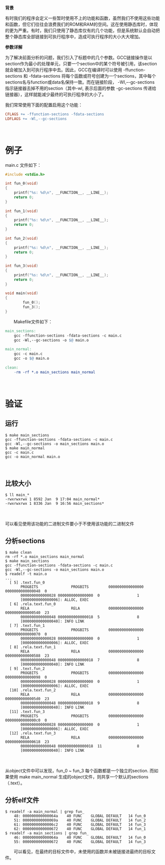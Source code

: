 **背景**

有时我们的程序会定义一些暂时使用不上的功能和函数，虽然我们不使用这些功能和函数，但它们往往会浪费我们的ROM和RAM的空间。这在使用静态库时，体现的更为严重。有时，我们只使用了静态库仅有的几个功能，但是系统默认会自动把整个静态库全部链接到可执行程序中，造成可执行程序的大小大大增加。

**参数详解**

为了解决前面分析的问题，我们引入了标题中的几个参数。GCC链接操作是以section作为最小的处理单元，只要一个section中的某个符号被引用，该section就会被加入到可执行程序中去。因此，GCC在编译时可以使用 -ffunction-sections 和 -fdata-sections 将每个函数或符号创建为一个sections，其中每个sections名与function或data名保持一致。而在链接阶段， -Wl,–-gc-sections 指示链接器去掉不用的section（其中-wl, 表示后面的参数 -gc-sections 传递给链接器），这样就能减少最终的可执行程序的大小了。

我们常常使用下面的配置启用这个功能：

```makefile
CFLAGS += -ffunction-sections -fdata-sections
LDFLAGS += -Wl,--gc-sections
```

　　

# 例子

main.c 文件如下：

```c
#include <stdio.h>
 
int fun_0(void)
{
    printf("%s: %d\n", __FUNCTION__, __LINE__);
    return 0;
}
 
int fun_1(void)
{
    printf("%s: %d\n", __FUNCTION__, __LINE__);
    return 0;
}
 
int fun_2(void)
{
    printf("%s: %d\n", __FUNCTION__, __LINE__);
    return 0;
}
 
int fun_3(void)
{
    printf("%s: %d\n", __FUNCTION__, __LINE__);
    return 0;
}
 
void main(void)
{
        fun_0();
        fun_3();
}
```

　　Makefile文件如下：

```makefile
main_sections:
	gcc -ffunction-sections -fdata-sections -c main.c
	gcc -Wl,--gc-sections -o $@ main.o
 
main_normal:
	gcc -c main.c
	gcc -o $@ main.o
 
clean:
	-rm -rf *.o main_sections main_normal
```

　　

# 验证

## 运行

```shell
$ make main_sections
gcc -ffunction-sections -fdata-sections -c main.c
gcc -Wl,--gc-sections -o main_sections main.o
$ make main_normal
gcc -c main.c
gcc -o main_normal main.o
```

　　

## 比较大小

```shell
$ ll main_*
-rwxrwxrwx 1 8592 Jan  9 17:04 main_normal*
-rwxrwxrwx 1 8336 Jan  9 16:56 main_sections*
```

　　

可以看见使用该功能的二进制文件要小于不使用该功能的二进制文件

## 分析sections

```shell
$ make clean
rm -rf *.o main_sections main_normal
$ make main_sections
gcc -ffunction-sections -fdata-sections -c main.c
gcc -Wl,--gc-sections -o main_sections main.o
$ readelf -t main.o
...
  [ 5] .text.fun_0
       PROGBITS               PROGBITS         0000000000000000  0000000000000048  0
       0000000000000028 0000000000000000  0                 1
       [0000000000000006]: ALLOC, EXEC
  [ 6] .rela.text.fun_0
       RELA                   RELA             0000000000000000  0000000000000540  23
       0000000000000048 0000000000000018  5                 8
       [0000000000000040]: INFO LINK
  [ 7] .text.fun_1
       PROGBITS               PROGBITS         0000000000000000  0000000000000070  0
       0000000000000028 0000000000000000  0                 1
       [0000000000000006]: ALLOC, EXEC
  [ 8] .rela.text.fun_1
       RELA                   RELA             0000000000000000  0000000000000588  23
       0000000000000048 0000000000000018  7                 8
       [0000000000000040]: INFO LINK
  [ 9] .text.fun_2
       PROGBITS               PROGBITS         0000000000000000  0000000000000098  0
       0000000000000028 0000000000000000  0                 1
       [0000000000000006]: ALLOC, EXEC
  [10] .rela.text.fun_2
       RELA                   RELA             0000000000000000  00000000000005d0  23
       0000000000000048 0000000000000018  9                 8
       [0000000000000040]: INFO LINK
  [11] .text.fun_3
       PROGBITS               PROGBITS         0000000000000000  00000000000000c0  0
       0000000000000028 0000000000000000  0                 1
       [0000000000000006]: ALLOC, EXEC
  [12] .rela.text.fun_3
       RELA                   RELA             0000000000000000  0000000000000618  23
       0000000000000048 0000000000000018  11                8
       [0000000000000040]: INFO LINK
```

　　

从object文件中可以发现，fun_0 ~ fun_3 每个函数都是一个独立的section. 
而如果使用 make main_normal 生成的object文件，则共享一个默认的sections（.text）。

## 分析elf文件

```shell
$ readelf -a main_normal | grep fun_
    48: 000000000000064a    40 FUNC    GLOBAL DEFAULT   14 fun_0
    51: 000000000000069a    40 FUNC    GLOBAL DEFAULT   14 fun_2
    61: 00000000000006c2    40 FUNC    GLOBAL DEFAULT   14 fun_3
    62: 0000000000000672    40 FUNC    GLOBAL DEFAULT   14 fun_1
$ readelf -a main_sections | grep fun_
    46: 000000000000064a    40 FUNC    GLOBAL DEFAULT   14 fun_0
    55: 0000000000000672    40 FUNC    GLOBAL DEFAULT   14 fun_3
```

　　可以看见，在最终的目标文件中，未使用的函数并未被链接进最终的目标文件。